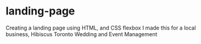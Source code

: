 # landing-page
Creating a landing page using HTML, and CSS flexbox 
I made this for a local business, Hibiscus Toronto Wedding and Event Management 